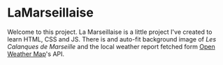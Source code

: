 # LaMarseillaise

Welcome to this project. La Marseillaise is a little project I've created to learn HTML, CSS and JS.
There is and auto-fit background image of *Les Calanques de Marseille* and the local weather report fetched form [Open Weather Map](https://openweathermap.org/)'s API.
